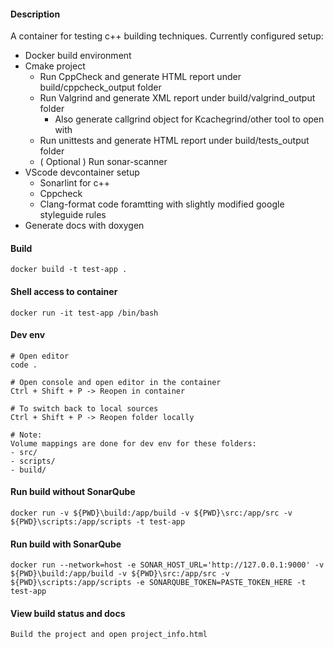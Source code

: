 #### Description
A container for testing c++ building techniques.
Currently configured setup:
  - Docker build environment
  - Cmake project
    - Run CppCheck and generate HTML report under build/cppcheck_output folder
    - Run Valgrind and generate XML report under build/valgrind_output folder
      - Also generate callgrind object for Kcachegrind/other tool to open with
    - Run unittests and generate HTML report under build/tests_output folder
    - ( Optional ) Run sonar-scanner
  - VScode devcontainer setup
    - Sonarlint for c++
    - Cppcheck
    - Clang-format code foramtting with slightly modified google styleguide rules 
  - Generate docs with doxygen

#### Build
```
docker build -t test-app .
```

#### Shell access to container
```
docker run -it test-app /bin/bash
```

#### Dev env
```
# Open editor
code .

# Open console and open editor in the container
Ctrl + Shift + P -> Reopen in container

# To switch back to local sources
Ctrl + Shift + P -> Reopen folder locally

# Note:
Volume mappings are done for dev env for these folders:
- src/
- scripts/
- build/
```

#### Run build without SonarQube
```
docker run -v ${PWD}\build:/app/build -v ${PWD}\src:/app/src -v ${PWD}\scripts:/app/scripts -t test-app
```

#### Run build with SonarQube
```
docker run --network=host -e SONAR_HOST_URL='http://127.0.0.1:9000' -v ${PWD}\build:/app/build -v ${PWD}\src:/app/src -v ${PWD}\scripts:/app/scripts -e SONARQUBE_TOKEN=PASTE_TOKEN_HERE -t test-app
```

#### View build status and docs
```
Build the project and open project_info.html
```